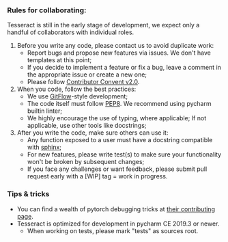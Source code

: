 

### Rules for collaborating:
Tesseract is still in the early stage of development, we expect only a handful of collaborators with individual roles.

1. Before you write any code, please contact us to avoid duplicate work:
   * Report bugs and propose new features via issues. We don't have templates at this point;
   * If you decide to implement a feature or fix a bug, leave a comment in the appropriate issue or create a new one;
   * Please follow [Contributor Convent v2.0](https://www.contributor-covenant.org/version/2/0/code_of_conduct/).
2. When you code, follow the best practices:
   * We use [GitFlow](https://datasift.github.io/gitflow/IntroducingGitFlow.html)-style development;
   * The code itself must follow [PEP8](https://www.python.org/dev/peps/pep-0008/). We recommend using pycharm builtin linter;
   * We highly encourage the use of typing, where applicable; If not applicable, use other tools like docstrings;
3. After you write the code, make sure others can use it:
   * Any function exposed to a user must have a docstring compatible with [sphinx](https://sphinx-rtd-tutorial.readthedocs.io/en/latest/docstrings.html);
   * For new features, please write test(s) to make sure your functionality won't be broken by subsequent changes;
   * If you face any challenges or want feedback, please submit pull request early with a [WIP] tag = work in progress.



### Tips & tricks
* You can find a wealth of pytorch debugging tricks at [their contributing page](https://github.com/pytorch/pytorch/blob/master/CONTRIBUTING.md).
* Tesseract is optimized for development in pycharm CE 2019.3 or newer.
  * When working on tests, please mark "tests" as sources root.

